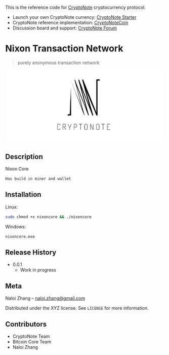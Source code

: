 This is the reference code for [CryptoNote](https://cryptonote.org) cryptocurrency protocol.

* Launch your own CryptoNote currency: [CryptoNote Starter](https://cryptonotestarter.org/)
* CryptoNote reference implementation: [CryptoNoteCoin](https://cryptonote-coin.org)
* Discussion board and support: [CryptoNote Forum](https://forum.cryptonote.org)

# Nixon Transaction Network
> purely anonymous transaction network

![](img/CryptoNote.png)

## Description

Nixon Core
```sh
Has build in miner and wallet
```

## Installation

Linux:

```sh
sudo chmod +x nixoncore && ./nixoncore
```

Windows:

```sh
nixoncore.exe
```

## Release History

* 0.0.1
    * Work in progress

## Meta

Naloi Zhang – naloi.zhang@gmail.com

Distributed under the XYZ license. See ``LICENSE`` for more information.

## Contributors

- CryptoNote Team
- Bitcoin Core Team
- Naloi Zhang

<!-- Markdown link & img dfn's -->
[wiki]: https://en.wikipedia.org/wiki/Cryptocurrency
[wiki]: https://en.wikipedia.org/wiki/Cryptocurrency
